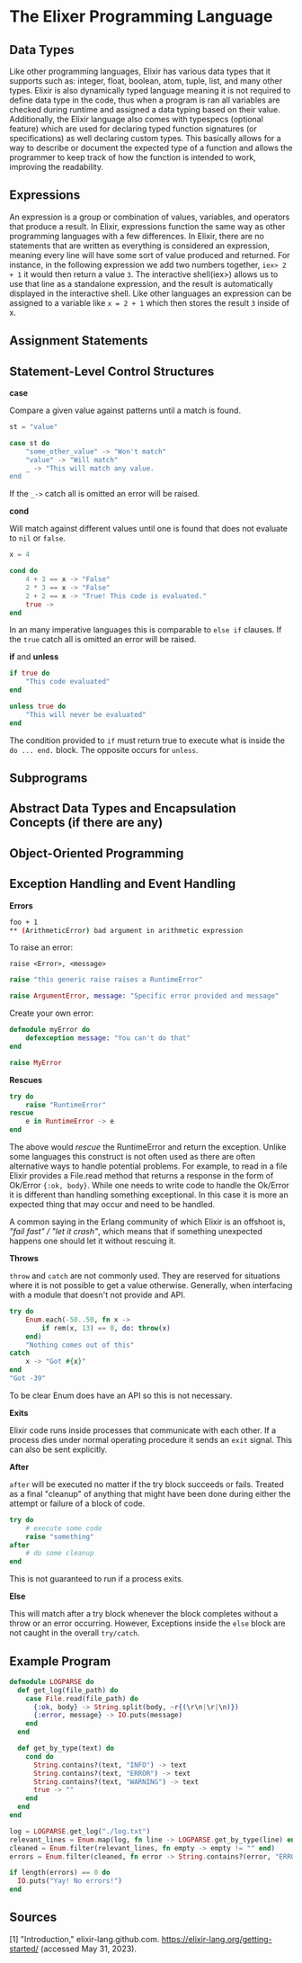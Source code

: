 # The Elixer Programming Language

## Data Types

Like other programming languages, Elixir has various data types that it supports such as: integer, float, boolean, atom, tuple, list, and many other types. 
Elixir is also dynamically typed language meaning it is not required to define data type in the code, thus when a program is ran all variables are checked during 
runtime and assigned a data typing based on their value. Additionally, the Elixir language also comes with typespecs (optional feature) which are used for declaring 
typed function signatures (or specifications) as well declaring custom types. This basically allows for a way to describe or document the expected type of a function 
and allows the programmer to keep track of how the function is intended to work, improving the readability.


## Expressions

An expression is a group or combination of values, variables, and operators that produce a result. In Elixir, expressions function the same way as other 
programming languages with a few differences. In Elixir, there are no statements that are written as everything is considered an expression, meaning 
every line will have some sort of value produced and returned. For instance, in the following expression we add two numbers together, `iex> 2 + 1` 
it would then return a value `3`. The interactive shell(iex>) allows us to use that line as a standalone expression, and the result is automatically displayed 
in the interactive shell. Like other languages an expression can be assigned to a variable like `x = 2 + 1` which then stores the result `3` inside of x.

## Assignment Statements

## Statement-Level Control Structures

**case**

Compare a given value against patterns until a match is found.

```elixir
st = "value"

case st do
    "some_other_value" -> "Won't match"
    "value" -> "Will match"
    _ -> "This will match any value.
end
```

If the `_->` catch all is omitted an error will be raised.

**cond**

Will match against different values until one is found that does not evaluate to `nil` or `false`.

```elixir
x = 4

cond do
    4 + 3 == x -> "False"
    2 * 3 == x -> "False"
    2 + 2 == x -> "True! This code is evaluated."
    true ->
end
```

In an many imperative languages this is comparable to `else if` clauses. If the `true` catch all is omitted an error will be raised.

**if** and **unless**

```elixir
if true do
    "This code evaluated"
end

unless true do
    "This will never be evaluated"
end
```

The condition provided to `if` must return true to execute what is inside the `do ... end.` block. The opposite occurs for `unless`.

## Subprograms

## Abstract Data Types and Encapsulation Concepts (if there are any)

## Object-Oriented Programming

## Exception Handling and Event Handling

**Errors**

```sh
foo + 1
** (ArithmeticError) bad argument in arithmetic expression
```

To raise an error:

`raise <Error>, <message>`

```elixir
raise "this generic raise raises a RuntimeError"

raise ArgumentError, message: "Specific error provided and message"
```

Create your own error:

```elixir
defmodule myError do
    defexception message: "You can't do that"
end

raise MyError
```

**Rescues**

```elixir
try do
    raise "RuntimeError"
rescue
    e in RuntimeError -> e
end
```

The above would _rescue_ the RuntimeError and return the exception. Unlike some languages this construct is not often used as there are often alternative ways to handle potential problems. For example, to read in a file Elixir provides a File.read method that returns a response in the form of Ok/Error `{:ok, body}`. While one needs to write code to handle the Ok/Error it is different than handling something exceptional. In this case it is more an expected thing that may occur and need to be handled.

A common saying in the Erlang community of which Elixir is an offshoot is, _"fail fast" / "let it crash"_, which means that if something unexpected happens one should let it without rescuing it.

**Throws**

`throw` and `catch` are not commonly used. They are reserved for situations where it is not possible to get a value otherwise. Generally, when interfacing with a module that doesn't not provide and API.

```elixir
try do
    Enum.each(-50..50, fn x ->
        if rem(x, 13) == 0, do: throw(x)
    end)
    "Nothing comes out of this"
catch
    x -> "Got #{x}"
end
"Got -39" 
```

To be clear Enum does have an API so this is not necessary.

**Exits**

Elixir code runs inside processes that communicate with each other. If a process dies under normal operating procedure it sends an `exit` signal. This can also be sent explicitly.

**After**

`after` will be executed no matter if the try block succeeds or fails. Treated as a final "cleanup" of anything that might have been done during either the attempt or failure of a block of code.

```elixir
try do
    # execute some code
    raise "something"
after
    # do some cleanup
end
```

This is not guaranteed to run if a process exits.

**Else**

This will match after a try block whenever the block completes without a throw or an error occurring. However, Exceptions inside the `else` block are not caught in the overall `try/catch`.

## Example Program

```elixir
defmodule LOGPARSE do
  def get_log(file_path) do
    case File.read(file_path) do
      {:ok, body} -> String.split(body, ~r{(\r\n|\r|\n)})
      {:error, message} -> IO.puts(message)
    end
  end

  def get_by_type(text) do
    cond do
      String.contains?(text, "INFO") -> text
      String.contains?(text, "ERROR") -> text
      String.contains?(text, "WARNING") -> text
      true -> ""
    end
  end
end

log = LOGPARSE.get_log("./log.txt")
relevant_lines = Enum.map(log, fn line -> LOGPARSE.get_by_type(line) end)
cleaned = Enum.filter(relevant_lines, fn empty -> empty != "" end)
errors = Enum.filter(cleaned, fn error -> String.contains?(error, "ERROR") end)

if length(errors) == 0 do
  IO.puts("Yay! No errors!")
end
```

## Sources

[1] "Introduction," elixir-lang.github.com. https://elixir-lang.org/getting-started/ (accessed May 31, 2023).